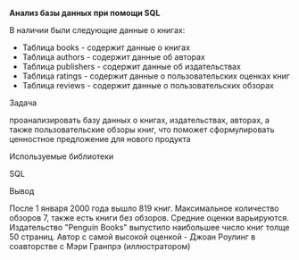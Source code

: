 **Анализ базы данных при помощи SQL**

В наличии были следующие данные о книгах:

* Таблица books - содержит данные о книгах
* Таблица authors - содержит данные об авторах
* Таблица publishers - содержит данные об издательствах
* Таблица ratings - содержит данные о пользовательских оценках книг
* Таблица reviews - содержит данные о пользовательских обзорах

Задача

проанализировать базу данных о книгах, издательствах, авторах, а также пользовательские обзоры книг, что поможет сформулировать ценностное предложение для нового продукта

Используемые библиотеки

SQL

Вывод

После 1 января 2000 года вышло 819 книг. Максимальное количество обзоров 7, также есть книги без обзоров. Средние оценки варьируются. Издательство "Penguin Books" выпустило наибольшее число книг толще 50 страниц. Автор с самой высокой оценкой - Джоан Роулинг в соавторстве с Мэри Гранпрэ (иллюстратором)
